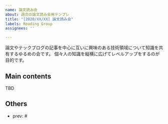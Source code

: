 ```yaml
---
name: 論文読み会
about: 週次の論文読み会用テンプレ
title: "[2020/XX/XX] 論文読み会"
labels: Reading Group
assignees: ''

---
```


論文やテックブログの記事を中心に互いに興味のある技術領域について知識を共有するゆるめの会です。
個々人の知識を縦横に広げてレベルアップをするのが目的です。

## Main contents
<!-- その週の担当者がメインコンテンツのリンクや概要を記入します。 -->

TBD

## Others
<!-- 他の共有事項があれば記入します。前回のissue番号を記入します。 -->

* prev: #
